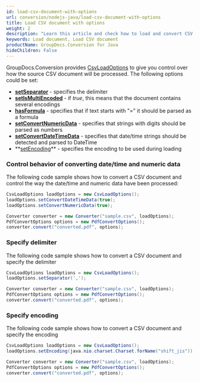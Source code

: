 ```yaml
---
id: load-csv-document-with-options
url: conversion/nodejs-java/load-csv-document-with-options
title: Load CSV document with options
weight: 2
description: "Learn this article and check how to load and convert CSV documents with advanced options using GroupDocs.Conversion for Java API."
keywords: Load document, Load CSV document
productName: GroupDocs.Conversion for Java
hideChildren: False
---
```

GroupDocs.Conversion provides [CsvLoadOptions](https://reference.groupdocs.com/java/conversion/com.groupdocs.conversion.options.load/CsvLoadOptions) to give you control over how the source CSV document will be processed. The following options could be set:

*   **[setSeparator](https://reference.groupdocs.com/java/conversion/com.groupdocs.conversion.options.load/CsvLoadOptions#setSeparator(char))** -  specifies the delimiter 
*   **[setIsMultiEncoded](https://reference.groupdocs.com/java/conversion/com.groupdocs.conversion.options.load/CsvLoadOptions#setMultiEncoded(boolean))** -  if *true*, this means that the document contains several encodings
*   **[hasFormula](https://reference.groupdocs.com/java/conversion/com.groupdocs.conversion.options.load/CsvLoadOptions#hasFormula())** -  specifies that if text starts with "=" it should be parsed as a formula
*   **[setConvertNumericData](https://reference.groupdocs.com/java/conversion/com.groupdocs.conversion.options.load/CsvLoadOptions#setConvertNumericData(boolean))** - specifies that strings with digits should be parsed as numbers
*   **[setConvertDateTimeData](https://reference.groupdocs.com/java/conversion/com.groupdocs.conversion.options.load/CsvLoadOptions#setConvertDateTimeData(boolean))** - specifies that date/time strings should be detected and parsed to DateTime
*   **[setEncoding](https://reference.groupdocs.com/java/conversion/com.groupdocs.conversion.options.load/CsvLoadOptions#setEncoding(java.nio.charset.Charset))** - specifies the encoding to be used during loading

### Control behavior of converting date/time and numeric data

The following code sample shows how to convert a CSV document and control the way the date/time and numeric data have been processed:

```java
CsvLoadOptions loadOptions = new CsvLoadOptions();
loadOptions.setConvertDateTimeData(true);
loadOptions.setConvertNumericData(true);

Converter converter = new Converter("sample.csv", loadOptions);
PdfConvertOptions options = new PdfConvertOptions();
converter.convert("converted.pdf", options);
```

### Specify delimiter

The following code sample shows how to convert a CSV document and specify the delimiter

```java
CsvLoadOptions loadOptions = new CsvLoadOptions();
loadOptions.setSeparator(',');

Converter converter = new Converter("sample.csv", loadOptions);
PdfConvertOptions options = new PdfConvertOptions();
converter.convert("converted.pdf", options);
```

### Specify encoding

The following code sample shows how to convert a CSV document and specify the encoding

```java
CsvLoadOptions loadOptions = new CsvLoadOptions();
loadOptions.setEncoding(java.nio.charset.Charset.forName("shift_jis"));

Converter converter = new Converter("sample.csv", loadOptions);
PdfConvertOptions options = new PdfConvertOptions();
converter.convert("converted.pdf", options);
```
